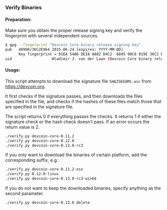 ### Verify Binaries

#### Preparation:

Make sure you obtain the proper release signing key and verify the fingerprint with several independent sources.

```sh
$ gpg --fingerprint "Devcoin Core binary release signing key"
pub   4096R/36C2E964 2015-06-24 [expires: YYYY-MM-DD]
      Key fingerprint = 01EA 5486 DE18 A882 D4C2  6845 90C8 019E 36C2 E964
uid                  Wladimir J. van der Laan (Devcoin Core binary release signing key) <laanwj@gmail.com>
```

#### Usage:

This script attempts to download the signature file `SHA256SUMS.asc` from https://devcoin.org.

It first checks if the signature passes, and then downloads the files specified in the file, and checks if the hashes of these files match those that are specified in the signature file.

The script returns 0 if everything passes the checks. It returns 1 if either the signature check or the hash check doesn't pass. If an error occurs the return value is 2.


```sh
./verify.py devcoin-core-0.11.2
./verify.py devcoin-core-0.12.0
./verify.py devcoin-core-0.13.0-rc3
```

If you only want to download the binaries of certain platform, add the corresponding suffix, e.g.:

```sh
./verify.py devcoin-core-0.11.2-osx
./verify.py 0.12.0-linux
./verify.py devcoin-core-0.13.0-rc3-win64
```

If you do not want to keep the downloaded binaries, specify anything as the second parameter.

```sh
./verify.py devcoin-core-0.13.0 delete
```
